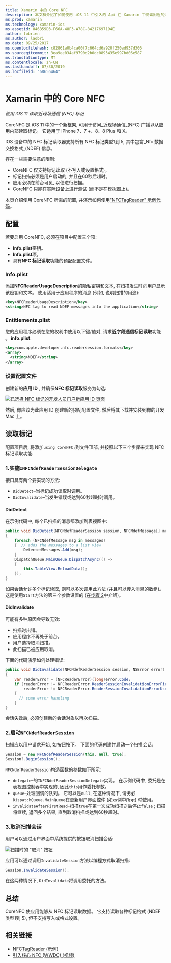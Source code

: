 ```yaml
---
title: Xamarin 中的 Core NFC
description: 本文档介绍了如何使用 iOS 11 中引入的 Api 在 Xamarin 中阅读附近的通信标记。
ms.prod: xamarin
ms.technology: xamarin-ios
ms.assetid: 846B59D3-F66A-48F3-A78C-84217697194E
author: lobrien
ms.author: laobri
ms.date: 09/25/2017
ms.openlocfilehash: c82861a0b4ca00f7c664cd6a920f250ad937d306
ms.sourcegitcommit: 3ea9ee034af9790d2b0dc0893435e997bd06e587
ms.translationtype: MT
ms.contentlocale: zh-CN
ms.lasthandoff: 07/30/2019
ms.locfileid: "68656464"
---
```

# <a name="core-nfc-in-xamarinios"></a>Xamarin 中的 Core NFC

_使用 iOS 11 读取近现场通信 (NFC) 标记_

CoreNFC 是 iOS 11 中的一个新框架, 可用于访问_近现场通信_(NFC) 广播以从应用内部读取标记。 它适用于 iPhone 7、7 +、8、8 Plus 和 X。

IOS 设备中的 NFC 标记读取器支持所有 NFC 标记类型1到 5, 其中包含_Nfc 数据交换格式_(NDEF) 信息。

存在一些需要注意的限制:

- CoreNFC 仅支持标记读取 (不写入或设置格式)。
- 标记扫描必须是用户启动的, 并且在60秒后超时。
- 应用必须在前台可见, 以便进行扫描。
- CoreNFC 只能在实际设备上进行测试 (而不是在模拟器上)。

本页介绍使用 CoreNFC 所需的配置, 并演示如何使用["NFCTagReader" 示例代码](https://docs.microsoft.com/samples/xamarin/ios-samples/ios11-nfctagreader)。

## <a name="configuration"></a>配置

若要启用 CoreNFC, 必须在项目中配置三个项:

- **Info.plist**密钥。
- **Info.plist**项。
- 具有**NFC 标记读取**功能的预配配置文件。

### <a name="infoplist"></a>Info.plist

添加**NFCReaderUsageDescription**的隐私密钥和文本, 在扫描发生时向用户显示该密钥和文本。 使用适用于应用程序的消息 (例如, 说明扫描的用途):

```xml
<key>NFCReaderUsageDescription</key>
<string>NFC tag to read NDEF messages into the application</string>
```

### <a name="entitlementsplist"></a>Entitlements.plist

您的应用程序必须在您的权利中使用以下键/值对, 请求**近字段通信标记读取**功能 **。 info.plist**:

```xml
<key>com.apple.developer.nfc.readersession.formats</key>
<array>
  <string>NDEF</string>
</array>
```

### <a name="provisioning-profile"></a>设置配置文件

创建新的**应用 ID** , 并确保**NFC 标记读取**服务为勾选:

[![已选择 NFC 标记的开发人员门户新应用 ID 页面](corenfc-images/app-services-nfc-sml.png)](corenfc-images/app-services-nfc.png#lightbox)

然后, 你应该为此应用 ID 创建新的预配配置文件, 然后将其下载并安装到你的开发 Mac 上。

## <a name="reading-a-tag"></a>读取标记

配置项目后, 将添加`using CoreNFC;`到文件顶部, 并按照以下三个步骤来实现 NFC 标记读取功能:

### <a name="1-implement-infcndefreadersessiondelegate"></a>1.实施`INFCNdefReaderSessionDelegate`

接口具有两个要实现的方法:

- `DidDetect`–当标记成功读取时调用。
- `DidInvalidate`–当发生错误或达到60秒超时时调用。

#### <a name="diddetect"></a>DidDetect

在示例代码中, 每个已扫描的消息都添加到表视图中:

```csharp
public void DidDetect(NFCNdefReaderSession session, NFCNdefMessage[] messages)
{
    foreach (NFCNdefMessage msg in messages)
    {  // adds the messages to a list view
        DetectedMessages.Add(msg);
    }
    DispatchQueue.MainQueue.DispatchAsync(() =>
    {
        this.TableView.ReloadData();
    });
}
```

如果会话允许多个标记读取, 则可以多次调用此方法 (并且可以传入消息的数组)。 这是使用`Start`方法的第三个参数设置的 (在[步骤 2](#step2)中介绍)。

#### <a name="didinvalidate"></a>DidInvalidate

可能有多种原因会导致无效:

- 扫描时出错。
- 应用程序不再处于前台。
- 用户选择取消扫描。
- 此扫描已被应用取消。

下面的代码演示如何处理错误:

```csharp
public void DidInvalidate(NFCNdefReaderSession session, NSError error)
{
    var readerError = (NFCReaderError)(long)error.Code;
    if (readerError != NFCReaderError.ReaderSessionInvalidationErrorFirstNDEFTagRead &&
        readerError != NFCReaderError.ReaderSessionInvalidationErrorUserCanceled)
    {
      // some error handling
    }
}
```

会话失效后, 必须创建新的会话对象以再次扫描。

<a name="step2" />

### <a name="2-start-an-nfcndefreadersession"></a>2.启动`NFCNdefReaderSession`

扫描应以用户请求开始, 如按钮按下。
下面的代码创建并启动一个扫描会话:

```csharp
Session = new NFCNdefReaderSession(this, null, true);
Session?.BeginSession();
```

`NFCNdefReaderSession`构造函数的参数如下所示:

- `delegate`–的`INFCNdefReaderSessionDelegate`实现。 在示例代码中, 委托是在表视图控制器中实现的, 因此`this`用作委托参数。
- `queue`–处理回调的队列。 它可以是`null`, 在这种情况下, 请务必`DispatchQueue.MainQueue`在更新用户界面控件 (如示例中所示) 时使用。
- `invalidateAfterFirstRead`–扫描`true`在第一次成功扫描之后停止`false` ; 扫描将继续, 返回多个结果, 直到取消扫描或达到60秒超时。


### <a name="3-cancel-the-scanning-session"></a>3.取消扫描会话

用户可以通过用户界面中系统提供的按钮取消扫描会话:

![扫描时的 "取消" 按钮](corenfc-images/scan-cancel-sml.png)

应用可以通过调用`InvalidateSession`方法以编程方式取消扫描:

```csharp
Session.InvalidateSession();
```

在这两种情况下, `DidInvalidate`将调用委托的方法。

## <a name="summary"></a>总结

CoreNFC 使应用能够从 NFC 标记读取数据。 它支持读取各种标记格式 (NDEF 类型1到 5), 但不支持写入或格式设置。


## <a name="related-links"></a>相关链接

- [NFCTagReader (示例)](https://docs.microsoft.com/samples/xamarin/ios-samples/ios11-nfctagreader)
- [引入核心 NFC (WWDC) (视频)](https://developer.apple.com/videos/play/wwdc2017/718/)
